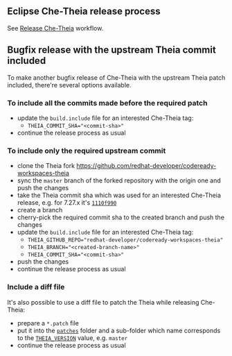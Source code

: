 ## Eclipse Che-Theia release process
See [Release Che-Theia](./.github/workflows/release.yml) workflow.

## Bugfix release with the upstream Theia commit included
To make another bugfix release of Che-Theia with the upstream Theia patch included, there're several options available.

### To include all the commits made before the required patch
- update the `build.include` file for an interested Che-Theia tag:
  - `THEIA_COMMIT_SHA="<commit-sha>"`
- continue the release process as usual

### To include only the required upstream commit
- clone the Theia fork https://github.com/redhat-developer/codeready-workspaces-theia
- sync the `master` branch of the forked repository with the origin one and push the changes
- take the Theia commit sha which was used for an interested Che-Theia release, e.g. for 7.27.x it's [`1110f990`](https://github.com/eclipse/che-theia/blob/7.27.x/build.include#L17)
- create a branch
- cherry-pick the required commit sha to the created branch and push the changes
- update the `build.include` file for an interested Che-Theia tag:
  - `THEIA_GITHUB_REPO="redhat-developer/codeready-workspaces-theia"`
  - `THEIA_BRANCH="<created-branch-name>"`
  - `THEIA_COMMIT_SHA="<commit-sha>"`
- push the changes
- continue the release process as usual

### Include a diff file
It's also possible to use a diff file to patch the Theia while releasing Che-Theia:
- prepare a `*.patch` file
- put it into the [`patches`](https://github.com/eclipse/che-theia/tree/master/dockerfiles/theia/src/patches) folder and a sub-folder which name corresponds to the [`THEIA_VERSION`](https://github.com/eclipse/che-theia/blob/7.27.x/build.include#L15) value, e.g. `master`
- continue the release process as usual
